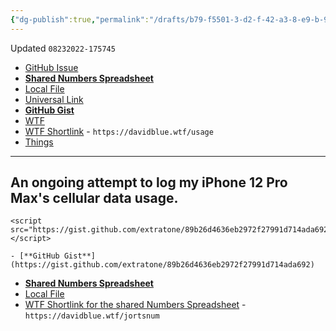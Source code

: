 ```yaml
---
{"dg-publish":true,"permalink":"/drafts/b79-f5501-3-d2-f-42-a3-8-e9-b-93895807-e550/","dgHomeLink":true,"dgPassFrontmatter":false}
---
```


Updated `08232022-175745`

- [GitHub Issue](https://github.com/extratone/amanda/issues/19)
- [**Shared Numbers Spreadsheet**](https://www.icloud.com/numbers/0144lm0SD0jIHibOvBVozhICw#CellularDataUsage)
- [Local File](shareddocuments:///private/var/mobile/Library/Mobile%20Documents/com~apple~Numbers/Documents/CellularDataUsage.numbers)
- [Universal Link]()
- [**GitHub Gist**](https://gist.github.com/extratone/89b26d4636eb2972f27991d714ada692)
- [WTF](https://davidblue.wtf/drafts/B79F5501-3D2F-42A3-8E9B-93895807E550.html)
- [WTF Shortlink](https://davidblue.wtf/usage) - `https://davidblue.wtf/usage`
- [Things](things:///show?id=8kEWCAgpsxPKFkq7xNXvfw)

---

## An ongoing attempt to log my iPhone 12 Pro Max's cellular data usage.

```
<script src="https://gist.github.com/extratone/89b26d4636eb2972f27991d714ada692.js"></script>

- [**GitHub Gist**](https://gist.github.com/extratone/89b26d4636eb2972f27991d714ada692)
```

- [**Shared Numbers Spreadsheet**](https://www.icloud.com/numbers/0144lm0SD0jIHibOvBVozhICw#CellularDataUsage)
- [Local File](shareddocuments:///private/var/mobile/Library/Mobile%20Documents/com~apple~Numbers/Documents/CellularDataUsage.numbers)
- [WTF Shortlink for the shared Numbers Spreadsheet](https://davidblue.wtf/jortsnum) - `https://davidblue.wtf/jortsnum`
